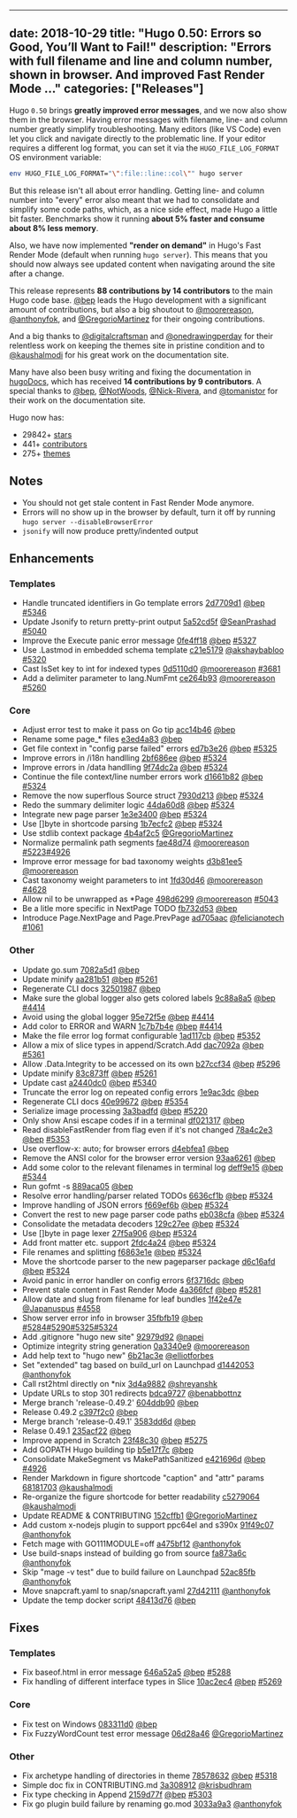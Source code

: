 
---
date: 2018-10-29
title: "Hugo 0.50: Errors so Good, You’ll Want to Fail!"
description: "Errors with full filename and line and column number, shown in browser. And improved Fast Render Mode …"
categories: ["Releases"]
---

Hugo `0.50` brings **greatly improved error messages**, and we now also show them in the browser. Having error messages with filename, line- and column number greatly simplify troubleshooting. Many editors (like VS Code) even let you click and navigate directly to the problematic line. If your editor requires a different log format, you can set it via the `HUGO_FILE_LOG_FORMAT` OS environment variable:


```bash
env HUGO_FILE_LOG_FORMAT="\":file::line::col\"" hugo server
```

But this release isn't all about error handling. Getting line- and column number into "every" error also meant that we had to consolidate and simplify some code paths, which, as a nice side effect, made Hugo a little bit faster. Benchmarks show it running **about 5% faster and consume about 8% less memory**.

Also, we have now implemented **"render on demand"** in Hugo's Fast Render Mode (default when running `hugo server`). This means that you should now always see updated content when navigating around the site after a change.

This release represents **88 contributions by 14 contributors** to the main Hugo code base.
[@bep](https://github.com/bep) leads the Hugo development with a significant amount of contributions, but also a big shoutout to [@moorereason](https://github.com/moorereason), [@anthonyfok](https://github.com/anthonyfok), and [@GregorioMartinez](https://github.com/GregorioMartinez) for their ongoing contributions.

And a big thanks to [@digitalcraftsman](https://github.com/digitalcraftsman) and [@onedrawingperday](https://github.com/onedrawingperday) for their relentless work on keeping the themes site in pristine condition and to [@kaushalmodi](https://github.com/kaushalmodi) for his great work on the documentation site.

Many have also been busy writing and fixing the documentation in [hugoDocs](https://github.com/gohugoio/hugoDocs), 
which has received **14 contributions by 9 contributors**. A special thanks to [@bep](https://github.com/bep), [@NotWoods](https://github.com/NotWoods), [@Nick-Rivera](https://github.com/Nick-Rivera), and [@tomanistor](https://github.com/tomanistor) for their work on the documentation site.

Hugo now has:

* 29842+ [stars](https://github.com/gohugoio/hugo/stargazers)
* 441+ [contributors](https://github.com/gohugoio/hugo/graphs/contributors)
* 275+ [themes](http://themes.gohugo.io/)

## Notes

* You should not get stale content in Fast Render Mode anymore.
* Errors will no show up in the browser by default, turn it off by running `hugo server --disableBrowserError`
* `jsonify` will now produce pretty/indented output

## Enhancements

### Templates

* Handle truncated identifiers in Go template errors [2d7709d1](https://github.com/gohugoio/hugo/commit/2d7709d15584e4c11138cd7fe92717a2a58e4585) [@bep](https://github.com/bep) [#5346](https://github.com/gohugoio/hugo/issues/5346)
* Update Jsonify to return pretty-print output [5a52cd5f](https://github.com/gohugoio/hugo/commit/5a52cd5f920bb3d067ab1682adece9f813c67ba1) [@SeanPrashad](https://github.com/SeanPrashad) [#5040](https://github.com/gohugoio/hugo/issues/5040)
* Improve the Execute panic error message [0fe4ff18](https://github.com/gohugoio/hugo/commit/0fe4ff18751156fa072e1f83077e49a8597e7dcd) [@bep](https://github.com/bep) [#5327](https://github.com/gohugoio/hugo/issues/5327)
* Use .Lastmod in embedded schema template [c21e5179](https://github.com/gohugoio/hugo/commit/c21e5179ce9a370c416c01fbe9472be1fb5c6650) [@akshaybabloo](https://github.com/akshaybabloo) [#5320](https://github.com/gohugoio/hugo/issues/5320)
* Cast IsSet key to int for indexed types [0d5110d0](https://github.com/gohugoio/hugo/commit/0d5110d03324380cb4a288d3fa08c1b86ba227da) [@moorereason](https://github.com/moorereason) [#3681](https://github.com/gohugoio/hugo/issues/3681)
* Add a delimiter parameter to lang.NumFmt [ce264b93](https://github.com/gohugoio/hugo/commit/ce264b936ce9f589bd889e18762881cff8bc9cd0) [@moorereason](https://github.com/moorereason) [#5260](https://github.com/gohugoio/hugo/issues/5260)

### Core

* Adjust error test to make it pass on Go tip [acc14b46](https://github.com/gohugoio/hugo/commit/acc14b4646d849e09e8da37552d4f4f777d0fce2) [@bep](https://github.com/bep) 
* Rename some page_* files [e3ed4a83](https://github.com/gohugoio/hugo/commit/e3ed4a83b8e92ce9bf070f7b41780798b006e848) [@bep](https://github.com/bep) 
* Get file context in "config parse failed" errors [ed7b3e26](https://github.com/gohugoio/hugo/commit/ed7b3e261909fe425ef64216f12806840c45b205) [@bep](https://github.com/bep) [#5325](https://github.com/gohugoio/hugo/issues/5325)
* Improve errors in /i18n handlling [2bf686ee](https://github.com/gohugoio/hugo/commit/2bf686ee217808186385bfcf6156f15bbdb33651) [@bep](https://github.com/bep) [#5324](https://github.com/gohugoio/hugo/issues/5324)
* Improve errors in /data handlling [9f74dc2a](https://github.com/gohugoio/hugo/commit/9f74dc2a52b6f568b5a060b7a4be47196804b01f) [@bep](https://github.com/bep) [#5324](https://github.com/gohugoio/hugo/issues/5324)
* Continue the file context/line number errors work [d1661b82](https://github.com/gohugoio/hugo/commit/d1661b823af25c50d3bbe5366ea40a3cdd52e237) [@bep](https://github.com/bep) [#5324](https://github.com/gohugoio/hugo/issues/5324)
* Remove the now superflous Source struct [7930d213](https://github.com/gohugoio/hugo/commit/7930d2132a3c36c1aaca20f16f56978c84656b0a) [@bep](https://github.com/bep) [#5324](https://github.com/gohugoio/hugo/issues/5324)
* Redo the summary delimiter logic [44da60d8](https://github.com/gohugoio/hugo/commit/44da60d869578423dea529db62ed613588a2a560) [@bep](https://github.com/bep) [#5324](https://github.com/gohugoio/hugo/issues/5324)
* Integrate new page parser [1e3e3400](https://github.com/gohugoio/hugo/commit/1e3e34002dae3d4a980141efcc86886e7de5bef8) [@bep](https://github.com/bep) [#5324](https://github.com/gohugoio/hugo/issues/5324)
* Use []byte in shortcode parsing [1b7ecfc2](https://github.com/gohugoio/hugo/commit/1b7ecfc2e176315b69914756c70b46306561e4d1) [@bep](https://github.com/bep) [#5324](https://github.com/gohugoio/hugo/issues/5324)
* Use stdlib context package [4b4af2c5](https://github.com/gohugoio/hugo/commit/4b4af2c52e658d516dd4bfaf59fef4f054dabec3) [@GregorioMartinez](https://github.com/GregorioMartinez) 
* Normalize permalink path segments [fae48d74](https://github.com/gohugoio/hugo/commit/fae48d7457de96969ec53349194dcbfa45adc269) [@moorereason](https://github.com/moorereason) [#5223](https://github.com/gohugoio/hugo/issues/5223)[#4926](https://github.com/gohugoio/hugo/issues/4926)
* Improve error message for bad taxonomy weights [d3b81ee5](https://github.com/gohugoio/hugo/commit/d3b81ee58e8fd3a0ab8265a2898d66cbcdf6a7c1) [@moorereason](https://github.com/moorereason) 
* Cast taxonomy weight parameters to int [1fd30d46](https://github.com/gohugoio/hugo/commit/1fd30d462ee7f67fde6f29d170af1d225258322b) [@moorereason](https://github.com/moorereason) [#4628](https://github.com/gohugoio/hugo/issues/4628)
* Allow nil to be unwrapped as *Page [498d6299](https://github.com/gohugoio/hugo/commit/498d6299581bead0f582431b8133d8b5f8760618) [@moorereason](https://github.com/moorereason) [#5043](https://github.com/gohugoio/hugo/issues/5043)
* Be a litle more specific in NextPage TODO [fb732d53](https://github.com/gohugoio/hugo/commit/fb732d5322381ee7f3a849258419cef7bbf1487b) [@bep](https://github.com/bep) 
* Introduce Page.NextPage and Page.PrevPage [ad705aac](https://github.com/gohugoio/hugo/commit/ad705aac0649fa3102f7639bc4db65d45e108ee2) [@felicianotech](https://github.com/felicianotech) [#1061](https://github.com/gohugoio/hugo/issues/1061)

### Other

* Update go.sum [7082a5d1](https://github.com/gohugoio/hugo/commit/7082a5d14382acfc300ae4f66d07a14100e2358c) [@bep](https://github.com/bep) 
* Update minify [aa281b51](https://github.com/gohugoio/hugo/commit/aa281b5135db2e84b9e21b5f38a6cb63cf3ab158) [@bep](https://github.com/bep) [#5261](https://github.com/gohugoio/hugo/issues/5261)
* Regenerate CLI docs [32501987](https://github.com/gohugoio/hugo/commit/325019872467ee152ea56329a796acf35dec6fb3) [@bep](https://github.com/bep) 
* Make sure the global logger also gets colored labels [9c88a8a5](https://github.com/gohugoio/hugo/commit/9c88a8a55adf7779039504fa77d74ec80d658c40) [@bep](https://github.com/bep) [#4414](https://github.com/gohugoio/hugo/issues/4414)
* Avoid using the global logger [95e72f5e](https://github.com/gohugoio/hugo/commit/95e72f5e8e4634fbbb2ea7ece2156487230ad1d4) [@bep](https://github.com/bep) [#4414](https://github.com/gohugoio/hugo/issues/4414)
* Add color to ERROR and WARN [1c7b7b4e](https://github.com/gohugoio/hugo/commit/1c7b7b4ef293aa133e5b55f3ebb2d37d8839532f) [@bep](https://github.com/bep) [#4414](https://github.com/gohugoio/hugo/issues/4414)
* Make the file error log format configurable [1ad117cb](https://github.com/gohugoio/hugo/commit/1ad117cbe2903aa9d029f90750acf633eb2a51a2) [@bep](https://github.com/bep) [#5352](https://github.com/gohugoio/hugo/issues/5352)
* Allow a mix of slice types in append/Scratch.Add [dac7092a](https://github.com/gohugoio/hugo/commit/dac7092a9cb22d59db28fb15af15f7b14ff47588) [@bep](https://github.com/bep) [#5361](https://github.com/gohugoio/hugo/issues/5361)
* Allow .Data.Integrity to be accessed on its own [b27ccf34](https://github.com/gohugoio/hugo/commit/b27ccf34bf4e5ee618a66fa11c68a9690e395034) [@bep](https://github.com/bep) [#5296](https://github.com/gohugoio/hugo/issues/5296)
* Update minify [83c873ff](https://github.com/gohugoio/hugo/commit/83c873ff37ddd379181540021232f026e7678486) [@bep](https://github.com/bep) [#5261](https://github.com/gohugoio/hugo/issues/5261)
* Update cast [a2440dc0](https://github.com/gohugoio/hugo/commit/a2440dc0e2d46ef774305cd5e4fea5ff2bdd5f11) [@bep](https://github.com/bep) [#5340](https://github.com/gohugoio/hugo/issues/5340)
* Truncate the error log on repeated config errors [1e9ac3dc](https://github.com/gohugoio/hugo/commit/1e9ac3dcc21e8f78d3f0a0ba4f35f6c142dfa6bc) [@bep](https://github.com/bep) 
* Regenerate CLI docs [40e99672](https://github.com/gohugoio/hugo/commit/40e99672b6f697a614485aace07ca84268f6c787) [@bep](https://github.com/bep) [#5354](https://github.com/gohugoio/hugo/issues/5354)
* Serialize image processing [3a3badfd](https://github.com/gohugoio/hugo/commit/3a3badfd1d4b1d4c9863ecaf029512d36136fa0f) [@bep](https://github.com/bep) [#5220](https://github.com/gohugoio/hugo/issues/5220)
* Only show Ansi escape codes if in a terminal [df021317](https://github.com/gohugoio/hugo/commit/df021317a964a482cd1cd579de5a12d50faf0d08) [@bep](https://github.com/bep) 
* Read disableFastRender from flag even if it's not changed [78a4c2e3](https://github.com/gohugoio/hugo/commit/78a4c2e32ef9ea8e92bb7bb3586e4c22b02eb494) [@bep](https://github.com/bep) [#5353](https://github.com/gohugoio/hugo/issues/5353)
* Use overflow-x: auto; for browser errors [d4ebfea1](https://github.com/gohugoio/hugo/commit/d4ebfea1fffdc35059f42a46387e0aaf0ea877d2) [@bep](https://github.com/bep) 
* Remove the ANSI color for the browser error version [93aa6261](https://github.com/gohugoio/hugo/commit/93aa6261b4fc8caa74afef97b6304ea35dfd7d0e) [@bep](https://github.com/bep) 
* Add some color to the relevant filenames in terminal log [deff9e15](https://github.com/gohugoio/hugo/commit/deff9e154bc0371af56741ddb22cb1f9e392838a) [@bep](https://github.com/bep) [#5344](https://github.com/gohugoio/hugo/issues/5344)
* Run gofmt -s [889aca05](https://github.com/gohugoio/hugo/commit/889aca054a267506a1c7cfaa3992d324764d6358) [@bep](https://github.com/bep) 
* Resolve error handling/parser related TODOs [6636cf1b](https://github.com/gohugoio/hugo/commit/6636cf1bea77d20ef2a72a45fae59ac402fb133b) [@bep](https://github.com/bep) [#5324](https://github.com/gohugoio/hugo/issues/5324)
* Improve handling of JSON errors [f669ef6b](https://github.com/gohugoio/hugo/commit/f669ef6bec25155d015b6ab231c53caef4fa5cdc) [@bep](https://github.com/bep) [#5324](https://github.com/gohugoio/hugo/issues/5324)
* Convert the rest to new page parser code paths [eb038cfa](https://github.com/gohugoio/hugo/commit/eb038cfa0a8ada29dfcba1204ec5c432da9ed7e0) [@bep](https://github.com/bep) [#5324](https://github.com/gohugoio/hugo/issues/5324)
* Consolidate the metadata decoders [129c27ee](https://github.com/gohugoio/hugo/commit/129c27ee6e9fed98dbfebeaa272fd52757b475b2) [@bep](https://github.com/bep) [#5324](https://github.com/gohugoio/hugo/issues/5324)
* Use []byte in page lexer [27f5a906](https://github.com/gohugoio/hugo/commit/27f5a906a2a34e3b8348c8baeea48355352b5bbb) [@bep](https://github.com/bep) [#5324](https://github.com/gohugoio/hugo/issues/5324)
* Add front matter etc. support [2fdc4a24](https://github.com/gohugoio/hugo/commit/2fdc4a24d5450a98cf38a4456e8e0e8e97a3343d) [@bep](https://github.com/bep) [#5324](https://github.com/gohugoio/hugo/issues/5324)
* File renames and splitting [f6863e1e](https://github.com/gohugoio/hugo/commit/f6863e1ef725f654a4c869ef4955f9add6908a46) [@bep](https://github.com/bep) [#5324](https://github.com/gohugoio/hugo/issues/5324)
* Move the shortcode parser to the new pageparser package [d6c16afd](https://github.com/gohugoio/hugo/commit/d6c16afde0ce62cfea73447f30d6ed2b8ef4b411) [@bep](https://github.com/bep) [#5324](https://github.com/gohugoio/hugo/issues/5324)
* Avoid panic in error handler on config errors [6f3716dc](https://github.com/gohugoio/hugo/commit/6f3716dc22e373097a38d053f5415feca602f330) [@bep](https://github.com/bep) 
* Prevent stale content in Fast Render Mode [4a366fcf](https://github.com/gohugoio/hugo/commit/4a366fcfee24b3a5a5045b16c3b87b76147adf5e) [@bep](https://github.com/bep) [#5281](https://github.com/gohugoio/hugo/issues/5281)
* Allow date and slug from filename for leaf bundles [1f42e47e](https://github.com/gohugoio/hugo/commit/1f42e47e475c0cd684426dd230de411d4c385a3c) [@Japanuspus](https://github.com/Japanuspus) [#4558](https://github.com/gohugoio/hugo/issues/4558)
* Show server error info in browser [35fbfb19](https://github.com/gohugoio/hugo/commit/35fbfb19a173b01bc881f2bbc5d104136633a7ec) [@bep](https://github.com/bep) [#5284](https://github.com/gohugoio/hugo/issues/5284)[#5290](https://github.com/gohugoio/hugo/issues/5290)[#5325](https://github.com/gohugoio/hugo/issues/5325)[#5324](https://github.com/gohugoio/hugo/issues/5324)
* Add .gitignore "hugo new site" [92979d92](https://github.com/gohugoio/hugo/commit/92979d92889ff8991acfadd42982c2e55d01b163) [@napei](https://github.com/napei) 
* Optimize integrity string generation [0a3340e9](https://github.com/gohugoio/hugo/commit/0a3340e95254597bc8a9feb250f2733b7d51edf8) [@moorereason](https://github.com/moorereason) 
* Add help text to "hugo new" [6b21ac3e](https://github.com/gohugoio/hugo/commit/6b21ac3e67cb101255e8c3d9dbf076391a9eed8d) [@elliotforbes](https://github.com/elliotforbes) 
* Set "extended" tag based on build_url on Launchpad [d1442053](https://github.com/gohugoio/hugo/commit/d14420539ac04d31dde2252eee66d7e4c7749780) [@anthonyfok](https://github.com/anthonyfok) 
* Call rst2html directly on *nix [3d4a9882](https://github.com/gohugoio/hugo/commit/3d4a9882bfc81215fb4f9eba8859324958747d4a) [@shreyanshk](https://github.com/shreyanshk) 
* Update URLs to stop 301 redirects [bdca9727](https://github.com/gohugoio/hugo/commit/bdca9727944e4cbb5a9372a8404e948ffea7c31c) [@benabbottnz](https://github.com/benabbottnz) 
* Merge branch 'release-0.49.2' [604ddb90](https://github.com/gohugoio/hugo/commit/604ddb90c5d6f1ca5583be1ec0ea8e48f014741a) [@bep](https://github.com/bep) 
* Release 0.49.2 [c397f2c0](https://github.com/gohugoio/hugo/commit/c397f2c08087cf4cda3abe2d146e30f58d6d3216) [@bep](https://github.com/bep) 
* Merge branch 'release-0.49.1' [3583dd6d](https://github.com/gohugoio/hugo/commit/3583dd6d713c243808b5e8724b32565ceaf66104) [@bep](https://github.com/bep) 
* Relase 0.49.1 [235acf22](https://github.com/gohugoio/hugo/commit/235acf22321475895442ce49ca5d16be273c1e1f) [@bep](https://github.com/bep) 
* Improve append in Scratch [23f48c30](https://github.com/gohugoio/hugo/commit/23f48c300cb5ffe0fe43c88464f38c68831a17ad) [@bep](https://github.com/bep) [#5275](https://github.com/gohugoio/hugo/issues/5275)
* Add GOPATH Hugo building tip [b5e17f7c](https://github.com/gohugoio/hugo/commit/b5e17f7c837ce796e1094c8033fa7084510402fb) [@bep](https://github.com/bep) 
* Consolidate MakeSegment vs MakePathSanitized [e421696d](https://github.com/gohugoio/hugo/commit/e421696d02bfb8764ae57238e211ce0e85e9782e) [@bep](https://github.com/bep) [#4926](https://github.com/gohugoio/hugo/issues/4926)
* Render Markdown in figure shortcode "caption" and "attr" params [68181703](https://github.com/gohugoio/hugo/commit/6818170308994b5f01dec7a559f92d6c7c5ca100) [@kaushalmodi](https://github.com/kaushalmodi) 
* Re-organize the figure shortcode for better readability [c5279064](https://github.com/gohugoio/hugo/commit/c5279064df9664d6b2ad277e2fba1e4bb3b0f4be) [@kaushalmodi](https://github.com/kaushalmodi) 
* Update README & CONTRIBUTING [152cffb1](https://github.com/gohugoio/hugo/commit/152cffb13a237651c2277dc6c2c9e4172d58b3df) [@GregorioMartinez](https://github.com/GregorioMartinez) 
* Add custom x-nodejs plugin to support ppc64el and s390x [91f49c07](https://github.com/gohugoio/hugo/commit/91f49c0700dde13e16f42c745584a0bef60c6fe2) [@anthonyfok](https://github.com/anthonyfok) 
* Fetch mage with GO111MODULE=off [a475bf12](https://github.com/gohugoio/hugo/commit/a475bf125cd76dacc1bf7ccbcc263a7b59efc510) [@anthonyfok](https://github.com/anthonyfok) 
* Use build-snaps instead of building go from source [fa873a6c](https://github.com/gohugoio/hugo/commit/fa873a6cb3f0fa81002fcd725ecd52fc4b9df48f) [@anthonyfok](https://github.com/anthonyfok) 
* Skip "mage -v test" due to build failure on Launchpad [52ac85fb](https://github.com/gohugoio/hugo/commit/52ac85fbc4d4066b5e13df454593597df0166262) [@anthonyfok](https://github.com/anthonyfok) 
* Move snapcraft.yaml to snap/snapcraft.yaml [27d42111](https://github.com/gohugoio/hugo/commit/27d4211187d4617f4b3afa970f91349567886748) [@anthonyfok](https://github.com/anthonyfok) 
* Update the temp docker script [48413d76](https://github.com/gohugoio/hugo/commit/48413d76f44ecfc9b90f9df63974080f6b285667) [@bep](https://github.com/bep) 

## Fixes

### Templates

* Fix baseof.html in error message [646a52a5](https://github.com/gohugoio/hugo/commit/646a52a5c5f52890f2d0270b68ba0f863047484a) [@bep](https://github.com/bep) [#5288](https://github.com/gohugoio/hugo/issues/5288)
* Fix handling of different interface types in Slice [10ac2ec4](https://github.com/gohugoio/hugo/commit/10ac2ec4466090957e1f6897906ddeb1e0b13673) [@bep](https://github.com/bep) [#5269](https://github.com/gohugoio/hugo/issues/5269)

### Core

* Fix test on Windows [083311d0](https://github.com/gohugoio/hugo/commit/083311d0336ced35909b3375950f7817ecf95ed0) [@bep](https://github.com/bep) 
* Fix FuzzyWordCount test error message [06d28a46](https://github.com/gohugoio/hugo/commit/06d28a464d086880f52dd850f91e668ab957b31f) [@GregorioMartinez](https://github.com/GregorioMartinez) 

### Other

* Fix archetype handling of directories in theme [78578632](https://github.com/gohugoio/hugo/commit/78578632f545283741a01f024a6ccedc0b695a30) [@bep](https://github.com/bep) [#5318](https://github.com/gohugoio/hugo/issues/5318)
* Simple doc fix in CONTRIBUTING.md [3a308912](https://github.com/gohugoio/hugo/commit/3a3089121b852332b5744d1f566959c8cf93cef4) [@krisbudhram](https://github.com/krisbudhram) 
* Fix type checking in Append [2159d77f](https://github.com/gohugoio/hugo/commit/2159d77f368eb1f78e51dd94133554f88052d85f) [@bep](https://github.com/bep) [#5303](https://github.com/gohugoio/hugo/issues/5303)
* Fix go plugin build failure by renaming go.mod [3033a9a3](https://github.com/gohugoio/hugo/commit/3033a9a37eb66c08e60f9fe977f29d22bd646857) [@anthonyfok](https://github.com/anthonyfok) 





